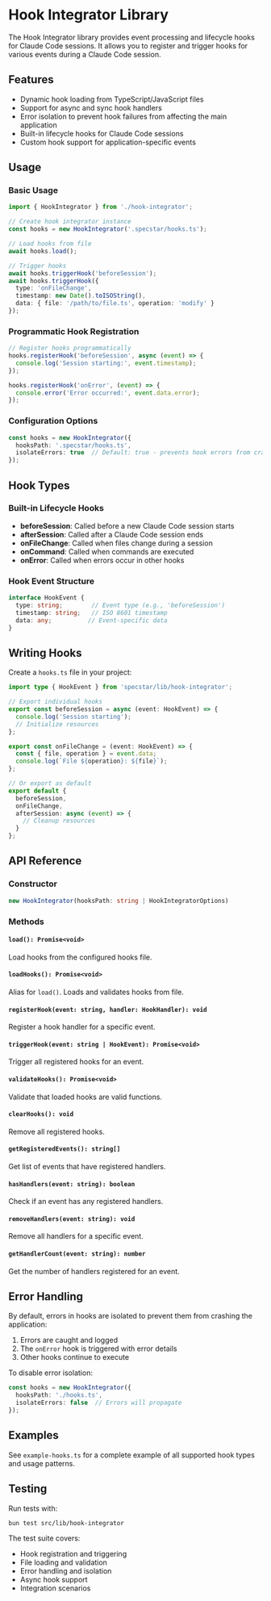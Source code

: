 # Hook Integrator Library

The Hook Integrator library provides event processing and lifecycle hooks for Claude Code sessions. It allows you to register and trigger hooks for various events during a Claude Code session.

## Features

- Dynamic hook loading from TypeScript/JavaScript files
- Support for async and sync hook handlers
- Error isolation to prevent hook failures from affecting the main application
- Built-in lifecycle hooks for Claude Code sessions
- Custom hook support for application-specific events

## Usage

### Basic Usage

```typescript
import { HookIntegrator } from './hook-integrator';

// Create hook integrator instance
const hooks = new HookIntegrator('.specstar/hooks.ts');

// Load hooks from file
await hooks.load();

// Trigger hooks
await hooks.triggerHook('beforeSession');
await hooks.triggerHook({
  type: 'onFileChange',
  timestamp: new Date().toISOString(),
  data: { file: '/path/to/file.ts', operation: 'modify' }
});
```

### Programmatic Hook Registration

```typescript
// Register hooks programmatically
hooks.registerHook('beforeSession', async (event) => {
  console.log('Session starting:', event.timestamp);
});

hooks.registerHook('onError', (event) => {
  console.error('Error occurred:', event.data.error);
});
```

### Configuration Options

```typescript
const hooks = new HookIntegrator({
  hooksPath: '.specstar/hooks.ts',
  isolateErrors: true  // Default: true - prevents hook errors from crashing the app
});
```

## Hook Types

### Built-in Lifecycle Hooks

- **beforeSession**: Called before a new Claude Code session starts
- **afterSession**: Called after a Claude Code session ends
- **onFileChange**: Called when files change during a session
- **onCommand**: Called when commands are executed
- **onError**: Called when errors occur in other hooks

### Hook Event Structure

```typescript
interface HookEvent {
  type: string;        // Event type (e.g., 'beforeSession')
  timestamp: string;   // ISO 8601 timestamp
  data: any;          // Event-specific data
}
```

## Writing Hooks

Create a `hooks.ts` file in your project:

```typescript
import type { HookEvent } from 'specstar/lib/hook-integrator';

// Export individual hooks
export const beforeSession = async (event: HookEvent) => {
  console.log('Session starting');
  // Initialize resources
};

export const onFileChange = (event: HookEvent) => {
  const { file, operation } = event.data;
  console.log(`File ${operation}: ${file}`);
};

// Or export as default
export default {
  beforeSession,
  onFileChange,
  afterSession: async (event) => {
    // Cleanup resources
  }
};
```

## API Reference

### Constructor

```typescript
new HookIntegrator(hooksPath: string | HookIntegratorOptions)
```

### Methods

#### `load(): Promise<void>`
Load hooks from the configured hooks file.

#### `loadHooks(): Promise<void>`
Alias for `load()`. Loads and validates hooks from file.

#### `registerHook(event: string, handler: HookHandler): void`
Register a hook handler for a specific event.

#### `triggerHook(event: string | HookEvent): Promise<void>`
Trigger all registered hooks for an event.

#### `validateHooks(): Promise<void>`
Validate that loaded hooks are valid functions.

#### `clearHooks(): void`
Remove all registered hooks.

#### `getRegisteredEvents(): string[]`
Get list of events that have registered handlers.

#### `hasHandlers(event: string): boolean`
Check if an event has any registered handlers.

#### `removeHandlers(event: string): void`
Remove all handlers for a specific event.

#### `getHandlerCount(event: string): number`
Get the number of handlers registered for an event.

## Error Handling

By default, errors in hooks are isolated to prevent them from crashing the application:

1. Errors are caught and logged
2. The `onError` hook is triggered with error details
3. Other hooks continue to execute

To disable error isolation:

```typescript
const hooks = new HookIntegrator({
  hooksPath: './hooks.ts',
  isolateErrors: false  // Errors will propagate
});
```

## Examples

See `example-hooks.ts` for a complete example of all supported hook types and usage patterns.

## Testing

Run tests with:

```bash
bun test src/lib/hook-integrator
```

The test suite covers:
- Hook registration and triggering
- File loading and validation
- Error handling and isolation
- Async hook support
- Integration scenarios